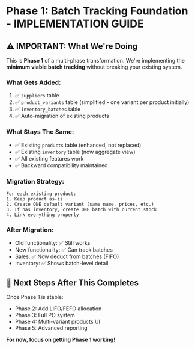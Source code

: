 # Phase 1: Batch Tracking Foundation - IMPLEMENTATION GUIDE

## ⚠️ IMPORTANT: What We're Doing

This is **Phase 1** of a multi-phase transformation. We're implementing the **minimum viable batch tracking** without breaking your existing system.

### What Gets Added:
1. ✅ `suppliers` table
2. ✅ `product_variants` table (simplified - one variant per product initially)
3. ✅ `inventory_batches` table
4. ✅ Auto-migration of existing products

### What Stays The Same:
- ✅ Existing `products` table (enhanced, not replaced)
- ✅ Existing `inventory` table (now aggregate view)
- ✅ All existing features work
- ✅ Backward compatibility maintained

### Migration Strategy:
```
For each existing product:
1. Keep product as-is
2. Create ONE default variant (same name, prices, etc.)
3. If has inventory, create ONE batch with current stock
4. Link everything properly
```

### After Migration:
- Old functionality: ✅ Still works
- New functionality: ✅ Can track batches
- Sales: ✅ Now deduct from batches (FIFO)
- Inventory: ✅ Shows batch-level detail

## 🚀 Next Steps After This Completes

Once Phase 1 is stable:
- Phase 2: Add LIFO/FEFO allocation
- Phase 3: Full PO system  
- Phase 4: Multi-variant products UI
- Phase 5: Advanced reporting

**For now, focus on getting Phase 1 working!**

